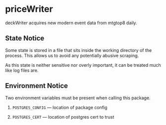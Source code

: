 # priceWriter

deckWriter acquires new modern event data from mtgtop8 daily.

## State Notice

Some state is stored in a file that sits inside the working directory of the process. This allows us to avoid any potentially abusive scraping.

As this state is neither sensitive nor overly important, it can be treated much like log files are.

## Environment Notice

Two environment variables must be present when calling this package.

1. `POSTGRES_CONFIG` — location of package config

1. `POSTGRES_CERT` — location of postgres cert to trust
